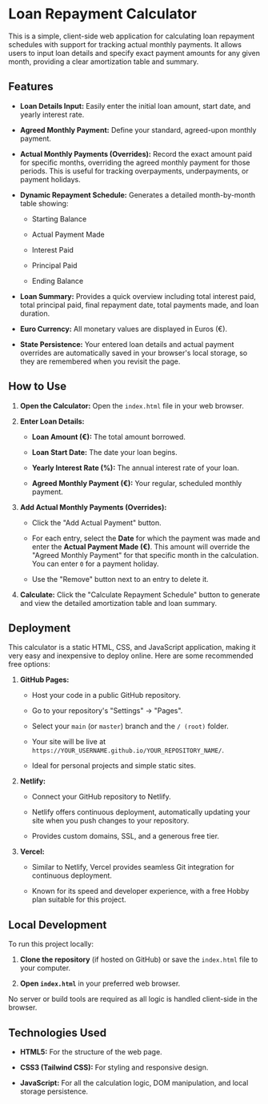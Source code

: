 # Loan Repayment Calculator

This is a simple, client-side web application for calculating loan repayment schedules with support for tracking actual monthly payments. It allows users to input loan details and specify exact payment amounts for any given month, providing a clear amortization table and summary.

## Features

* **Loan Details Input:** Easily enter the initial loan amount, start date, and yearly interest rate.

* **Agreed Monthly Payment:** Define your standard, agreed-upon monthly payment.

* **Actual Monthly Payments (Overrides):** Record the exact amount paid for specific months, overriding the agreed monthly payment for those periods. This is useful for tracking overpayments, underpayments, or payment holidays.

* **Dynamic Repayment Schedule:** Generates a detailed month-by-month table showing:

    * Starting Balance

    * Actual Payment Made

    * Interest Paid

    * Principal Paid

    * Ending Balance

* **Loan Summary:** Provides a quick overview including total interest paid, total principal paid, final repayment date, total payments made, and loan duration.

* **Euro Currency:** All monetary values are displayed in Euros (€).

* **State Persistence:** Your entered loan details and actual payment overrides are automatically saved in your browser's local storage, so they are remembered when you revisit the page.

## How to Use

1.  **Open the Calculator:** Open the `index.html` file in your web browser.

2.  **Enter Loan Details:**

    * **Loan Amount (€):** The total amount borrowed.

    * **Loan Start Date:** The date your loan begins.

    * **Yearly Interest Rate (%):** The annual interest rate of your loan.

    * **Agreed Monthly Payment (€):** Your regular, scheduled monthly payment.

3.  **Add Actual Monthly Payments (Overrides):**

    * Click the "Add Actual Payment" button.

    * For each entry, select the **Date** for which the payment was made and enter the **Actual Payment Made (€)**. This amount will override the "Agreed Monthly Payment" for that specific month in the calculation. You can enter `0` for a payment holiday.

    * Use the "Remove" button next to an entry to delete it.

4.  **Calculate:** Click the "Calculate Repayment Schedule" button to generate and view the detailed amortization table and loan summary.

## Deployment

This calculator is a static HTML, CSS, and JavaScript application, making it very easy and inexpensive to deploy online. Here are some recommended free options:

1.  **GitHub Pages:**

    * Host your code in a public GitHub repository.

    * Go to your repository's "Settings" -> "Pages".

    * Select your `main` (or `master`) branch and the `/ (root)` folder.

    * Your site will be live at `https://YOUR_USERNAME.github.io/YOUR_REPOSITORY_NAME/`.

    * Ideal for personal projects and simple static sites.

2.  **Netlify:**

    * Connect your GitHub repository to Netlify.

    * Netlify offers continuous deployment, automatically updating your site when you push changes to your repository.

    * Provides custom domains, SSL, and a generous free tier.

3.  **Vercel:**

    * Similar to Netlify, Vercel provides seamless Git integration for continuous deployment.

    * Known for its speed and developer experience, with a free Hobby plan suitable for this project.

## Local Development

To run this project locally:

1.  **Clone the repository** (if hosted on GitHub) or save the `index.html` file to your computer.

2.  **Open `index.html`** in your preferred web browser.

No server or build tools are required as all logic is handled client-side in the browser.

## Technologies Used

* **HTML5:** For the structure of the web page.

* **CSS3 (Tailwind CSS):** For styling and responsive design.

* **JavaScript:** For all the calculation logic, DOM manipulation, and local storage persistence.
